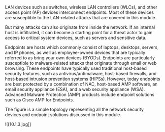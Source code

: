 LAN devices such as switches, wireless LAN controllers (WLCs), and other access point (AP) devices interconnect endpoints. Most of these devices are susceptible to the LAN-related attacks that are covered in this module.

But many attacks can also originate from inside the network. If an internal host is infiltrated, it can become a starting point for a threat actor to gain access to critical system devices, such as servers and sensitive data.

Endpoints are hosts which commonly consist of laptops, desktops, servers, and IP phones, as well as employee-owned devices that are typically referred to as bring your own devices (BYODs). Endpoints are particularly susceptible to malware-related attacks that originate through email or web browsing. These endpoints have typically used traditional host-based security features, such as antivirus/antimalware, host-based firewalls, and host-based intrusion prevention systems (HIPSs). However, today endpoints are best protected by a combination of NAC, host-based AMP software, an email security appliance (ESA), and a web security appliance (WSA). Advanced Malware Protection (AMP) products include endpoint solutions such as Cisco AMP for Endpoints.

The figure is a simple topology representing all the network security devices and endpoint solutions discussed in this module.

![[10.1.3.jpg]]